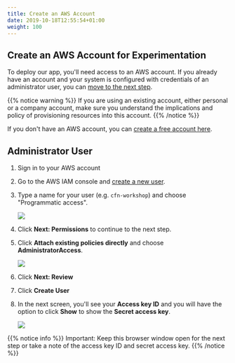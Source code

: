 ```yaml
---
title: Create an AWS Account
date: 2019-10-18T12:55:54+01:00
weight: 100
---
```


## Create an AWS Account for Experimentation

To deploy our app, you'll need access to an AWS account. If you already have an
account and your system is configured with credentials of an administrator user,
you can [move to the next step](../200-awscli).

{{% notice warning %}}
If you are using an existing account, either personal or
a company account, make sure you understand the implications and policy of
provisioning resources into this account.
{{% /notice %}}

If you don't have an AWS account, you can [create a free account
here](https://portal.aws.amazon.com/billing/signup).

## Administrator User

1. Sign in to your AWS account
1. Go to the AWS IAM console and [create a new user](https://console.aws.amazon.com/iam/home?#/users$new).
1. Type a name for your user (e.g. `cfn-workshop`) and choose "Programmatic access".

    ![](/20-prerequisites/new-user-1.png)

1. Click **Next: Permissions** to continue to the next step.
1. Click **Attach existing policies directly** and choose **AdministratorAccess**.

    ![](/20-prerequisites/new-user-2.png)

1. Click **Next: Review**
1. Click **Create User**
1. In the next screen, you'll see your **Access key ID** and you will have the option
   to click **Show** to show the **Secret access key**.

    ![](/20-prerequisites/new-user-3.png)

{{% notice info %}}
Important: Keep this browser window open for the next step or take a note of the access key ID and secret access key.
{{% /notice %}}